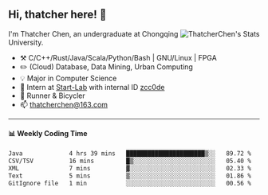 ## Hi, thatcher here! :wave:

<img align="right" src="https://github-readme-stats.vercel.app/api?username=thatcherchen&title_color=333&text_color=777" alt="ThatcherChen's Stats" >

I'm Thatcher Chen, an undergraduate at Chongqing University.

- :hammer_and_pick:  C/C++/Rust/Java/Scala/Python/Bash | GNU/Linux | FPGA
- :pencil2:  (Cloud) Database, Data Mining, Urban Computing
- :bulb:   Major in Computer Science
- :telescope:  Intern at [Start-Lab](https://github.com/Spatio-Temporal-Lab) with internal ID [zcc0de](https://github.com/zcc0de)
- :seedling:  Runner & Bicycler
- :mailbox: thatcherchen@163.com

---

#### :bar_chart: Weekly Coding Time

<!--START_SECTION:waka-->

```txt
Java             4 hrs 39 mins   ██████████████████████▒░░   89.72 %
CSV/TSV          16 mins         █▒░░░░░░░░░░░░░░░░░░░░░░░   05.40 %
XML              7 mins          ▓░░░░░░░░░░░░░░░░░░░░░░░░   02.33 %
Text             5 mins          ▒░░░░░░░░░░░░░░░░░░░░░░░░   01.86 %
GitIgnore file   1 min           ░░░░░░░░░░░░░░░░░░░░░░░░░   00.56 %
```

<!--END_SECTION:waka-->

